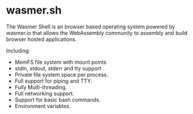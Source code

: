 # wasmer.sh

The Wasmer Shell is an browser based operating system powered by wasmer.io
that allows the WebAssembly community to assembly and build browser hosted
 applications.

Including:
- MemFS file system with mount points
- stdin, stdout, stderr and tty support
- Private file system space per process.
- Full support for piping and TTY.
- Fully Multi-threading.
- Full networking support.
- Support for basic bash commands.
- Environment variables.